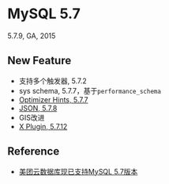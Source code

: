 # MySQL 5.7
5.7.9, GA, 2015

## New Feature

- 支持多个触发器, 5.7.2
- sys schema, 5.7.7，基于`performance_schema`
- [Optimizer Hints, 5.7.7](https://dev.mysql.com/doc/refman/5.7/en/optimizer-hints.html)
- [JSON, 5.7.8](../dev/model/DataTypes.md#json)
- GIS改进
- [X Plugin, 5.7.12](http://dev.mysql.com/doc/refman/5.7/en/x-plugin.html)



## Reference

- [美团云数据库现已支持MySQL 5.7版本](https://mp.weixin.qq.com/s/tjdlYH8mAN2ynqplHE5HHg)

